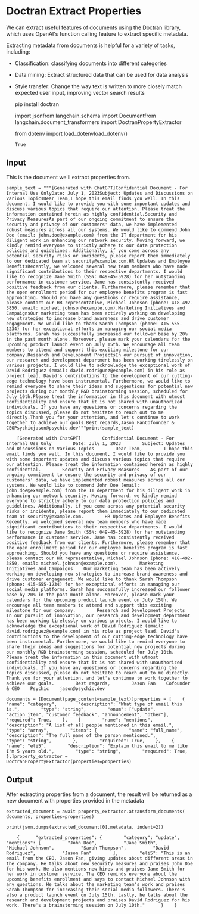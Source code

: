 Doctran Extract Properties
==========================

We can extract useful features of documents using the [Doctran](https://github.com/psychic-api/doctran) library, which uses OpenAI's function calling feature to extract specific metadata.

Extracting metadata from documents is helpful for a variety of tasks, including:

*   Classification: classifying documents into different categories
*   Data mining: Extract structured data that can be used for data analysis
*   Style transfer: Change the way text is written to more closely match expected user input, improving vector search results

    pip install doctran

    import jsonfrom langchain.schema import Documentfrom langchain.document_transformers import DoctranPropertyExtractor

    from dotenv import load_dotenvload_dotenv()

        True

Input[​](#input "Direct link to Input")
---------------------------------------

This is the document we'll extract properties from.

    sample_text = """[Generated with ChatGPT]Confidential Document - For Internal Use OnlyDate: July 1, 2023Subject: Updates and Discussions on Various TopicsDear Team,I hope this email finds you well. In this document, I would like to provide you with some important updates and discuss various topics that require our attention. Please treat the information contained herein as highly confidential.Security and Privacy MeasuresAs part of our ongoing commitment to ensure the security and privacy of our customers' data, we have implemented robust measures across all our systems. We would like to commend John Doe (email: john.doe@example.com) from the IT department for his diligent work in enhancing our network security. Moving forward, we kindly remind everyone to strictly adhere to our data protection policies and guidelines. Additionally, if you come across any potential security risks or incidents, please report them immediately to our dedicated team at security@example.com.HR Updates and Employee BenefitsRecently, we welcomed several new team members who have made significant contributions to their respective departments. I would like to recognize Jane Smith (SSN: 049-45-5928) for her outstanding performance in customer service. Jane has consistently received positive feedback from our clients. Furthermore, please remember that the open enrollment period for our employee benefits program is fast approaching. Should you have any questions or require assistance, please contact our HR representative, Michael Johnson (phone: 418-492-3850, email: michael.johnson@example.com).Marketing Initiatives and CampaignsOur marketing team has been actively working on developing new strategies to increase brand awareness and drive customer engagement. We would like to thank Sarah Thompson (phone: 415-555-1234) for her exceptional efforts in managing our social media platforms. Sarah has successfully increased our follower base by 20% in the past month alone. Moreover, please mark your calendars for the upcoming product launch event on July 15th. We encourage all team members to attend and support this exciting milestone for our company.Research and Development ProjectsIn our pursuit of innovation, our research and development department has been working tirelessly on various projects. I would like to acknowledge the exceptional work of David Rodriguez (email: david.rodriguez@example.com) in his role as project lead. David's contributions to the development of our cutting-edge technology have been instrumental. Furthermore, we would like to remind everyone to share their ideas and suggestions for potential new projects during our monthly R&D brainstorming session, scheduled for July 10th.Please treat the information in this document with utmost confidentiality and ensure that it is not shared with unauthorized individuals. If you have any questions or concerns regarding the topics discussed, please do not hesitate to reach out to me directly.Thank you for your attention, and let's continue to work together to achieve our goals.Best regards,Jason FanCofounder & CEOPsychicjason@psychic.dev"""print(sample_text)

        [Generated with ChatGPT]        Confidential Document - For Internal Use Only        Date: July 1, 2023        Subject: Updates and Discussions on Various Topics        Dear Team,        I hope this email finds you well. In this document, I would like to provide you with some important updates and discuss various topics that require our attention. Please treat the information contained herein as highly confidential.        Security and Privacy Measures    As part of our ongoing commitment to ensure the security and privacy of our customers' data, we have implemented robust measures across all our systems. We would like to commend John Doe (email: john.doe@example.com) from the IT department for his diligent work in enhancing our network security. Moving forward, we kindly remind everyone to strictly adhere to our data protection policies and guidelines. Additionally, if you come across any potential security risks or incidents, please report them immediately to our dedicated team at security@example.com.        HR Updates and Employee Benefits    Recently, we welcomed several new team members who have made significant contributions to their respective departments. I would like to recognize Jane Smith (SSN: 049-45-5928) for her outstanding performance in customer service. Jane has consistently received positive feedback from our clients. Furthermore, please remember that the open enrollment period for our employee benefits program is fast approaching. Should you have any questions or require assistance, please contact our HR representative, Michael Johnson (phone: 418-492-3850, email: michael.johnson@example.com).        Marketing Initiatives and Campaigns    Our marketing team has been actively working on developing new strategies to increase brand awareness and drive customer engagement. We would like to thank Sarah Thompson (phone: 415-555-1234) for her exceptional efforts in managing our social media platforms. Sarah has successfully increased our follower base by 20% in the past month alone. Moreover, please mark your calendars for the upcoming product launch event on July 15th. We encourage all team members to attend and support this exciting milestone for our company.        Research and Development Projects    In our pursuit of innovation, our research and development department has been working tirelessly on various projects. I would like to acknowledge the exceptional work of David Rodriguez (email: david.rodriguez@example.com) in his role as project lead. David's contributions to the development of our cutting-edge technology have been instrumental. Furthermore, we would like to remind everyone to share their ideas and suggestions for potential new projects during our monthly R&D brainstorming session, scheduled for July 10th.        Please treat the information in this document with utmost confidentiality and ensure that it is not shared with unauthorized individuals. If you have any questions or concerns regarding the topics discussed, please do not hesitate to reach out to me directly.        Thank you for your attention, and let's continue to work together to achieve our goals.        Best regards,        Jason Fan    Cofounder & CEO    Psychic    jason@psychic.dev    

    documents = [Document(page_content=sample_text)]properties = [    {        "name": "category",        "description": "What type of email this is.",        "type": "string",        "enum": ["update", "action_item", "customer_feedback", "announcement", "other"],        "required": True,    },    {        "name": "mentions",        "description": "A list of all people mentioned in this email.",        "type": "array",        "items": {            "name": "full_name",            "description": "The full name of the person mentioned.",            "type": "string",        },        "required": True,    },    {        "name": "eli5",        "description": "Explain this email to me like I'm 5 years old.",        "type": "string",        "required": True,    },]property_extractor = DoctranPropertyExtractor(properties=properties)

Output[​](#output "Direct link to Output")
------------------------------------------

After extracting properties from a document, the result will be returned as a new document with properties provided in the metadata

    extracted_document = await property_extractor.atransform_documents(    documents, properties=properties)

    print(json.dumps(extracted_document[0].metadata, indent=2))

        {      "extracted_properties": {        "category": "update",        "mentions": [          "John Doe",          "Jane Smith",          "Michael Johnson",          "Sarah Thompson",          "David Rodriguez",          "Jason Fan"        ],        "eli5": "This is an email from the CEO, Jason Fan, giving updates about different areas in the company. He talks about new security measures and praises John Doe for his work. He also mentions new hires and praises Jane Smith for her work in customer service. The CEO reminds everyone about the upcoming benefits enrollment and says to contact Michael Johnson with any questions. He talks about the marketing team's work and praises Sarah Thompson for increasing their social media followers. There's also a product launch event on July 15th. Lastly, he talks about the research and development projects and praises David Rodriguez for his work. There's a brainstorming session on July 10th."      }    }